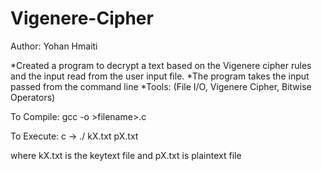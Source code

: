 # Vigenere-Cipher
Author: Yohan Hmaiti

*Created a program to decrypt a text based on the Vigenere cipher rules and the input read from the user input file.
*The program takes the input passed from the command line
*Tools: (File I/O, Vigenere Cipher, Bitwise Operators)

To Compile: 
 gcc -o <filename> >filename>.c

To Execute: 
 c -> ./<filename> kX.txt pX.txt
 
 where kX.txt is the keytext file
 and pX.txt is plaintext file
